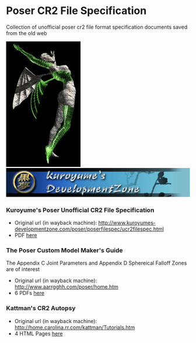 # Poser CR2 File Specification
Collection of unofficial poser cr2 file format specification documents saved from the old web

![wireframestatus](https://github.com/discatte/poser_cr2_file_specification/raw/main/Tutorials.jpg) ![kuroyumelogo](https://github.com/discatte/poser_cr2_file_specification/raw/main/DevelopmentZone.gif)

### Kuroyume's Poser Unofficial CR2 File Specification

* Original url (in wayback machine): http://www.kuroyumes-developmentzone.com/poser/poserfilespec/ucr2filespec.html
* PDF [here](https://github.com/discatte/poser_cr2_file_specification/blob/main/Kuroyume%20-%20Poser%20Unofficial%20CR2%20File%20Spec%20-%20ucr2filespec_dec2004.pdf)

### The Poser Custom Model Maker's Guide

The Appendix C Joint Parameters and Appendix D Sphereical Falloff Zones are of interest

* Original url (in wayback machine): http://www.aarrgghh.com/poser/home.htm
* 6 PDFs [here](https://github.com/discatte/poser_cr2_file_specification)

### Kattman's CR2 Autopsy
* Original url (in wayback machine): http://home.carolina.rr.com/kattman/Tutorials.htm
* 4 HTML Pages [here](https://github.com/discatte/poser_cr2_file_specification)
